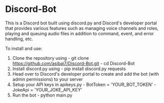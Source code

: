 # Discord-Bot

This is a Discord bot built using discord.py and Discord's developer portal that provides various features such as managing voice channels and roles, playing and queuing audio files in addition to command, event, and error handling, etc. 

To install and use:
1. Clone the repository using - git clone https://github.com/asibai7/Discord-Bot.git                                             - cd Discord-Bot
2. Install discord.py using - pip install discord.py requests
3. Head over to Discord's developer portal to create and add the bot (with admin permissions) to your server
4. Setup your API keys in apikeys.py - BotToken = 'YOUR_BOT_TOKEN'
                                     - JokeApi = 'YOUR_JOKE_API_KEY'
5. Run the bot - python main.py                      
